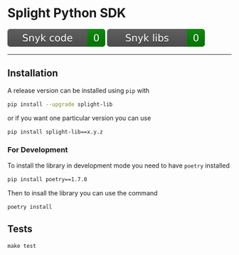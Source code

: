 # Splight Python SDK

![snyk_code](https://github.com/splightplatform/splight-lib-python/blob/gh-pages/snyk_code.svg?raw=True)
![snyk_dependencies](https://github.com/splightplatform/splight-lib-python/blob/gh-pages/snyk_dependencies.svg?raw=True)

---

## Installation

A release version can be installed using `pip` with

```bash 
pip install --upgrade splight-lib
```

or if you want one particular version you can use
```bash 
pip install splight-lib==x.y.z
```

### For Development

To install the library in development mode you need to have `poetry` installed
```bash
pip install poetry==1.7.0
```

Then to insall the library you can use the command

```bash
poetry install
```

## Tests

```
make test
```
